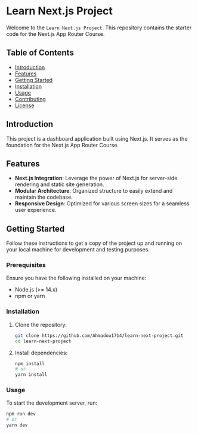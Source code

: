 # Learn Next.js Project

Welcome to the `Learn Next.js Project`. This repository contains the starter code for the Next.js App Router Course.

## Table of Contents
- [Introduction](#introduction)
- [Features](#features)
- [Getting Started](#getting-started)
- [Installation](#installation)
- [Usage](#usage)
- [Contributing](#contributing)
- [License](#license)

## Introduction

This project is a dashboard application built using Next.js. It serves as the foundation for the Next.js App Router Course.

## Features

- **Next.js Integration**: Leverage the power of Next.js for server-side rendering and static site generation.
- **Modular Architecture**: Organized structure to easily extend and maintain the codebase.
- **Responsive Design**: Optimized for various screen sizes for a seamless user experience.

## Getting Started

Follow these instructions to get a copy of the project up and running on your local machine for development and testing purposes.

### Prerequisites

Ensure you have the following installed on your machine:
- Node.js (>= 14.x)
- npm or yarn

### Installation

1. Clone the repository:
    ```bash
    git clone https://github.com/Ahmadou1714/learn-next-project.git
    cd learn-next-project
    ```

2. Install dependencies:
    ```bash
    npm install
    # or
    yarn install
    ```

### Usage

To start the development server, run:
```bash
npm run dev
# or
yarn dev
